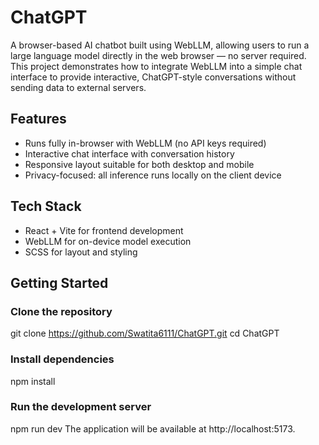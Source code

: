 # ChatGPT
A browser-based AI chatbot built using WebLLM, allowing users to run a large language model directly in the web browser — no server required. This project demonstrates how to integrate WebLLM into a simple chat interface to provide interactive, ChatGPT-style conversations without sending data to external servers.

## Features
- Runs fully in-browser with WebLLM (no API keys required)
- Interactive chat interface with conversation history
- Responsive layout suitable for both desktop and mobile
- Privacy-focused: all inference runs locally on the client device

## Tech Stack
- React + Vite for frontend development
- WebLLM for on-device model execution
- SCSS for layout and styling

## Getting Started
### Clone the repository
git clone https://github.com/Swatita6111/ChatGPT.git
cd ChatGPT

### Install dependencies
npm install

### Run the development server
npm run dev
The application will be available at http://localhost:5173.
